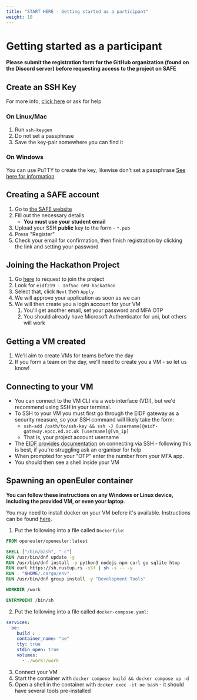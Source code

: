 ```yaml
---
title: "START HERE - Getting started as a participant" 
weight: 10
---
```


# Getting started as a participant
**Please submit the registration form for the GitHub organization (found on the Discord server) before requesting access to the project on SAFE**
## Create an SSH Key
For more info, [click here](https://docs.oracle.com/en/cloud/cloud-at-customer/occ-get-started/generate-ssh-key-pair.html) or ask for help
### On Linux/Mac
1. Run `ssh-keygen`
2. Do not set a passphrase
3. Save the key-pair somewhere you can find it
### On Windows
You can use PuTTY to create the key, likewise don't set a passphrase
[See here for information ](https://learn.microsoft.com/en-us/viva/glint/setup/sftp-ssh-key-gen#:~:text=Create%20an%20SSH%20key%20pair%20on%20Microsoft%20Windows)
## Creating a SAFE account
1. Go to [the SAFE website](https://safe.epcc.ed.ac.uk/signup.jsp)
2. Fill out the necessary details
	- **You must use your student email**
3. Upload your SSH **public** key to the form - `*.pub`
4. Press "Register"
5. Check your email for confirmation, then finish registration by clicking the link and setting your password
## Joining the Hackathon Project
1. Go [here](https://safe.epcc.ed.ac.uk/TransitionServlet/ApplyProject//-/Transition=Apply) to request to join the project
2. Look for `eidf219 - InfSoc GPU hackathon`
3. Select that, click `Next` then `Apply`
4. We will approve your application as soon as we can
5. We will then create you a login account for your VM
	1. You'll get another email, set your password and MFA OTP
	2. You should already have Microsoft Authenticator for uni, but others will work
## Getting a VM created
1. We'll aim to create VMs for teams before the day
2. If you form a team on the day, we'll need to create you a VM - so let us know!
## Connecting to your VM
- You can connect to the VM CLI via a web interface (VDI), but we'd recommend using SSH in your terminal.
- To SSH to your VM you must first go through the EIDF gateway as a security measure, so your SSH command will likely take the form:
	- `ssh-add /path/to/ssh-key && ssh -J [username]@eidf-gateway.epcc.ed.ac.uk [username]@[vm_ip]`
	- That is, your project account username
- The [EIDF provides documentation](https://docs.eidf.ac.uk/access/ssh/) on connecting via SSH - following this is best, if you're struggling ask an organiser for help
- When prompted for your "OTP" enter the number from your MFA app.
- You should then see a shell inside your VM
## Spawning an openEuler container
**You can follow these instructions on any Windows or Linux device, including the provided VM, or even your laptop**.

You may need to install docker on your VM before it's available. Instructions can be found [here](https://docs.docker.com/engine/install/ubuntu/).

1. Put the following into a file called `Dockerfile`:
```Dockerfile
FROM openeuler/openeuler:latest

SHELL ["/bin/bash", "-c"]
RUN /usr/bin/dnf update -y
RUN /usr/bin/dnf install -y python3 nodejs npm curl go sqlite htop
RUN curl https://sh.rustup.rs -sSf | sh -s -- -y
RUN . "$HOME/.cargo/env"
RUN /usr/bin/dnf group install -y "Development Tools"

WORKDIR /work

ENTRYPOINT /bin/sh
```
2. Put the following into a file called `docker-compose.yaml`:
```yaml
services:
  oe:
    build : .
    container_name: "oe"
    tty: true
    stdin_open: true
    volumes:
      - ./work:/work
```
3. Connect your VM
4. Start the container with `docker compose build && docker compose up -d`
5. Open a shell in the container with `docker exec -it oe bash` - it should have several tools pre-installed
